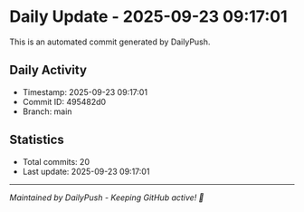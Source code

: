 # Daily Update - 2025-09-23 09:17:01

This is an automated commit generated by DailyPush.

## Daily Activity
- Timestamp: 2025-09-23 09:17:01
- Commit ID: 495482d0
- Branch: main

## Statistics
- Total commits: 20
- Last update: 2025-09-23 09:17:01

---
*Maintained by DailyPush - Keeping GitHub active! 🚀*
